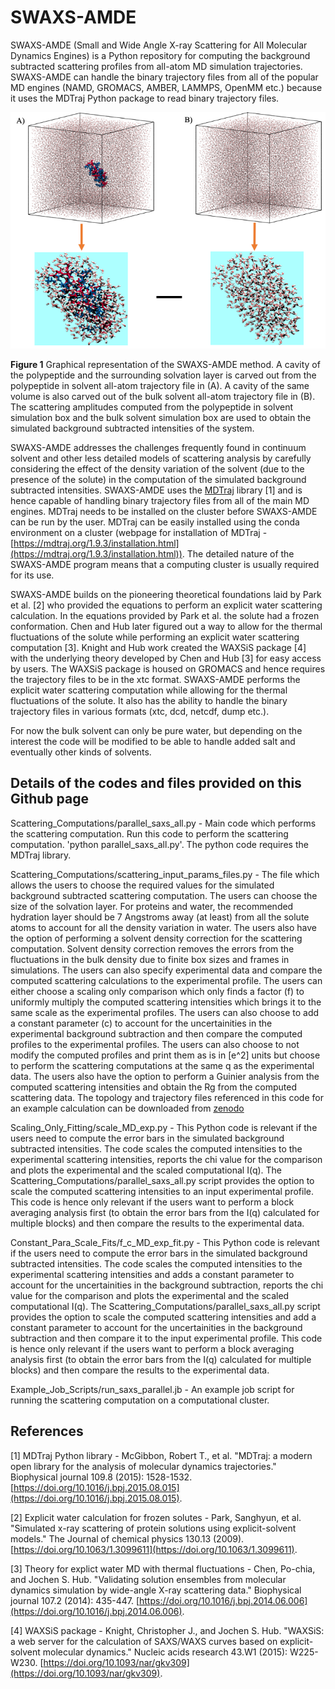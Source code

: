 # SWAXS-AMDE

SWAXS-AMDE (Small and Wide Angle X-ray Scattering for All Molecular Dynamics Engines) is a Python repository for computing the background subtracted scattering profiles from all-atom MD simulation trajectories. SWAXS-AMDE can handle the binary trajectory files from all of the popular MD engines (NAMD, GROMACS, AMBER, LAMMPS, OpenMM etc.) because it uses the MDTraj Python package to read binary trajectory files. 

![plot](Figure_1.png)

**Figure 1** Graphical representation of the SWAXS-AMDE method. A cavity of the polypeptide and the surrounding solvation layer is carved out from the polypeptide in solvent all-atom trajectory file in (A). A cavity of the same volume is also carved out of the bulk solvent all-atom trajectory file in (B). The scattering amplitudes computed from the polypeptide in solvent simulation box and the bulk solvent simulation box are used to obtain the simulated background subtracted intensities of the system.   

SWAXS-AMDE addresses the challenges frequently found in continuum solvent and other less detailed models of scattering analysis by carefully considering the effect of the density variation of the solvent (due to the presence of the solute) in the computation of the simulated background subtracted intensities. SWAXS-AMDE uses the [MDTraj](https://github.com/mdtraj/mdtraj) library [1] and is hence capable of handling binary trajectory files from all of the main MD engines. MDTraj needs to be installed on the cluster before SWAXS-AMDE can be run by the user. MDTraj can be easily installed using the conda environment on a cluster (webpage for installation of MDTraj - [https://mdtraj.org/1.9.3/installation.html](https://mdtraj.org/1.9.3/installation.html)). The detailed nature of the SWAXS-AMDE program means that a computing cluster is usually required for its use.

SWAXS-AMDE builds on the pioneering theoretical foundations laid by Park et al. [2] who provided the equations to perform an explicit water scattering calculation. In the equations provided by Park et al. the solute had a frozen conformation. Chen and Hub later figured out a way to allow for the thermal fluctuations of the solute while performing an explicit water scattering computation [3]. Knight and Hub work created the WAXSiS package [4] with the underlying theory developed by Chen and Hub [3] for easy access by users. The WAXSiS package is housed on GROMACS and hence requires the trajectory files to be in the xtc format. SWAXS-AMDE performs the explicit water scattering computation while allowing for the thermal fluctuations of the solute. It also has the ability to handle the binary trajectory files in various formats (xtc, dcd, netcdf, dump etc.). 

For now the bulk solvent can only be pure water, but depending on the interest the code will be modified to be able to handle added salt and eventually other kinds of solvents.

Details of the codes and files provided on this Github page
-------------------------------------------------------------

Scattering_Computations/parallel_saxs_all.py - Main code which performs the scattering computation. Run this code to perform the scattering computation. 'python parallel_saxs_all.py'. The python code requires the MDTraj library.

Scattering_Computations/scattering_input_params_files.py - The file which allows the users to choose the required values for the simulated background subtracted scattering computation. The users can choose the size of the solvation layer. For proteins and water, the recommended hydration layer should be 7 Angstroms away (at least) from all the solute atoms to account for all the density variation in water. The users also have the option of performing a solvent density correction for the scattering computation. Solvent density correction removes the errors from the fluctuations in the bulk density due to finite box sizes and frames in simulations. The users can also specify experimental data and compare the computed scattering calculations to the experimental profile. The users can either choose a scaling only comparison which only finds a factor (f) to uniformly multiply the computed scattering intensities which brings it to the same scale as the experimental profiles. The users can also choose to add a constant parameter (c) to account for the uncertainities in the experimental background subtraction and then compare the computed profiles to the experimental profiles. The users can also choose to not modify the computed profiles and print them as is in [e^2] units but choose to perform the scattering computations at the same q as the experimental data. The users also have the option to perform a Guinier analysis from the computed scattering intensities and obtain the Rg from the computed scattering data. The topology and trajectory files referenced in this code for an example calculation can be downloaded from [zenodo](https://zenodo.org/records/15072930?token=eyJhbGciOiJIUzUxMiJ9.eyJpZCI6Ijk5ZDhlYzFmLWQ0MWYtNDEzMC05NDY1LTBlNDYxYWNhMzYyYyIsImRhdGEiOnt9LCJyYW5kb20iOiJiNDYyMDE4ZjQxZTQ3ZTBiNjE5ZmJkMjk1Y2MwY2ZjOCJ9.XszW2ii4-fQDrXF-wsp9doZfgGnypSlnS_ne6kNXNIG7qXqgrkeg24D5Zp_xt4ymYQjWLVO-HppAbJDfRUsP7g) 

Scaling_Only_Fitting/scale_MD_exp.py - This Python code is relevant if the users need to compute the error bars in the simulated background subtracted intensities. The code scales the computed intensities to the experimental scattering intensities, reports the chi value for the comparison and plots the experimental and the scaled computational I(q). The Scattering_Computations/parallel_saxs_all.py script provides the option to scale the computed scattering intensities to an input experimental profile. This code is hence only relevant if the users want to perform a block averaging analysis first (to obtain the error bars from the I(q) calculated for multiple blocks) and then compare the results to the experimental data. 

Constant_Para_Scale_Fits/f_c_MD_exp_fit.py - This Python code is relevant if the users need to compute the error bars in the simulated background subtracted intensities. The code scales the computed intensities to the experimental scattering intensities and adds a constant parameter to account for the uncertainities in the background subtraction, reports the chi value for the comparison and plots the experimental and the scaled computational I(q). The Scattering_Computations/parallel_saxs_all.py script provides the option to scale the computed scattering intensities and add a constant parameter to account for the uncertainities in the background subtraction and then compare it to the input experimental profile. This code is hence only relevant if the users want to perform a block averaging analysis first (to obtain the error bars from the I(q) calculated for multiple blocks) and then compare the results to the experimental data.

Example_Job_Scripts/run_saxs_parallel.jb - An example job script for running the scattering computation on a computational cluster.

**References**
------------------------

[1] MDTraj Python library - McGibbon, Robert T., et al. "MDTraj: a modern open library for the analysis of molecular dynamics trajectories." Biophysical journal 109.8 (2015): 1528-1532. [https://doi.org/10.1016/j.bpj.2015.08.015](https://doi.org/10.1016/j.bpj.2015.08.015).

[2] Explicit water calculation for frozen solutes - Park, Sanghyun, et al. "Simulated x-ray scattering of protein solutions using explicit-solvent models." The Journal of chemical physics 130.13 (2009). [https://doi.org/10.1063/1.3099611](https://doi.org/10.1063/1.3099611).

[3] Theory for explict water MD with thermal fluctuations - Chen, Po-chia, and Jochen S. Hub. "Validating solution ensembles from molecular dynamics simulation by wide-angle X-ray scattering data." Biophysical journal 107.2 (2014): 435-447. [https://doi.org/10.1016/j.bpj.2014.06.006](https://doi.org/10.1016/j.bpj.2014.06.006).

[4] WAXSiS package - Knight, Christopher J., and Jochen S. Hub. "WAXSiS: a web server for the calculation of SAXS/WAXS curves based on explicit-solvent molecular dynamics." Nucleic acids research 43.W1 (2015): W225-W230. [https://doi.org/10.1093/nar/gkv309](https://doi.org/10.1093/nar/gkv309). 





